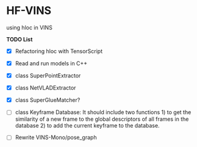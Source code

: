 # HF-VINS
using hloc in VINS

**TODO List**

- [x] Refactoring hloc with TensorScript
- [x] Read and run models in C++
- [x] class SuperPointExtractor
- [x] class NetVLADExtractor
- [x] class SuperGlueMatcher?
- [ ] class Keyframe Database: It should include two functions 1) to get the similarity of a new frame to the global descriptors of all frames in the database 2) to add the current keyframe to the database.
- [ ] Rewrite VINS-Mono/pose_graph

